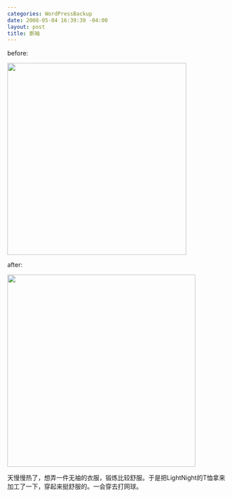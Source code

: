 ```yaml
--- 
categories: WordPressBackup
date: 2008-05-04 16:39:39 -04:00
layout: post
title: 断袖
---
```

<!--more-->

before:

<a href="http://ztnote.files.wordpress.com/2008/05/before.jpg"><img class="alignnone size-full wp-image-272" title="before" src="http://ztnote.files.wordpress.com/2008/05/before.jpg" alt="" width="408" height="438" /></a>

after:

<a href="http://ztnote.files.wordpress.com/2008/05/after.jpg"><img class="alignnone size-full wp-image-271" title="after" src="http://ztnote.files.wordpress.com/2008/05/after.jpg" alt="" width="429" height="439" /></a>

天慢慢热了，想弄一件无袖的衣服，锻炼比较舒服。于是把LightNight的T恤拿来加工了一下，穿起来挺舒服的。一会穿去打网球。
